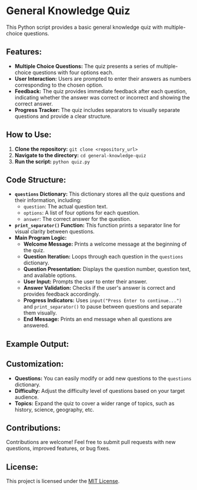 # General Knowledge Quiz

This Python script provides a basic general knowledge quiz with multiple-choice questions. 

## Features:

- **Multiple Choice Questions:** The quiz presents a series of multiple-choice questions with four options each.
- **User Interaction:** Users are prompted to enter their answers as numbers corresponding to the chosen option.
- **Feedback:** The quiz provides immediate feedback after each question, indicating whether the answer was correct or incorrect and showing the correct answer.
- **Progress Tracker:** The quiz includes separators to visually separate questions and provide a clear structure.

## How to Use:

1. **Clone the repository:** `git clone <repository_url>`
2. **Navigate to the directory:** `cd general-knowledge-quiz`
3. **Run the script:** `python quiz.py`

## Code Structure:

- **`questions` Dictionary:** This dictionary stores all the quiz questions and their information, including:
    - `question`: The actual question text.
    - `options`: A list of four options for each question.
    - `answer`: The correct answer for the question.
- **`print_separator()` Function:** This function prints a separator line for visual clarity between questions.
- **Main Program Logic:**
    - **Welcome Message:** Prints a welcome message at the beginning of the quiz.
    - **Question Iteration:** Loops through each question in the `questions` dictionary.
    - **Question Presentation:** Displays the question number, question text, and available options.
    - **User Input:** Prompts the user to enter their answer.
    - **Answer Validation:** Checks if the user's answer is correct and provides feedback accordingly.
    - **Progress Indicators:** Uses `input("Press Enter to continue...")` and `print_separator()` to pause between questions and separate them visually.
    - **End Message:** Prints an end message when all questions are answered.

## Example Output:



## Customization:

- **Questions:** You can easily modify or add new questions to the `questions` dictionary.
- **Difficulty:** Adjust the difficulty level of questions based on your target audience.
- **Topics:** Expand the quiz to cover a wider range of topics, such as history, science, geography, etc.

## Contributions:

Contributions are welcome! Feel free to submit pull requests with new questions, improved features, or bug fixes.

## License:

This project is licensed under the [MIT License](LICENSE).
